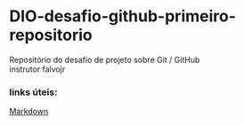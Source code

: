 # DIO-desafio-github-primeiro-repositorio
Repositório do desafio de projeto sobre Git / GitHub
<br>
instrutor falvojr
<br>
### links úteis:
[Markdown](https://www.markdownguide.org/basic-syntax/)
